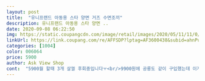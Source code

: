 ```yaml
---
layout: post 
title:  "유니프랜드 아동용 스타 양면 거즈 수면조끼" 
description: 유니프랜드 아동용 스타 양면 ..
date: 2020-09-08 06:22:50 
img: https://static.coupangcdn.com/image/retail/images/2020/05/11/11/0/b8271ecd-aec7-4506-babb-13cc00e49364.jpg 
linkUrl: https://link.coupang.com/re/AFFSDP?lptag=AF3600438&subid=ahnPublicAsk&pageKey=1577352223&itemId=2697308668&vendorItemId=70687714009&traceid=V0-113-8f1b96750dc1655b 
categories: [1004] 
color: 006064 
price: 5900 
author: Ask View Shop 
cont:  "5900월 할때 3개 살껄 후회중입니다ㅜ<br/>9900원에 공룡도 같이 구입했는데 이게 훨훨 이뻐요.<br/><br/>가재수건 재질이라 더위때 시원하겠어요.<br/><br/>같은 제품의 당근 수면조끼 넘 애정했는데 작아진 듯하여 M 구매하려 들어왔는데 세일해서 5900원에 겟했어요.<br/><br/>그래도 이뻐요<br/>내년에도 입히면 될듯!<br/>사이즈 잘보고 사세요<br/>사이즈M 키80 몸무게11 돌아기한테 큼<br/>찌찌가 옆에서 다 보여서 그르치 ㅋㅋ<br/>한살 더 먹으면 그때 입혀야겠어요.<br/> 저렴하게 잘 구매했어요.<br/><br/>혹시나 몰라 이사이즈로 구매 했더니  ㅋㅋ 엄청 크녜요.<br/><br/>" 
---
```

